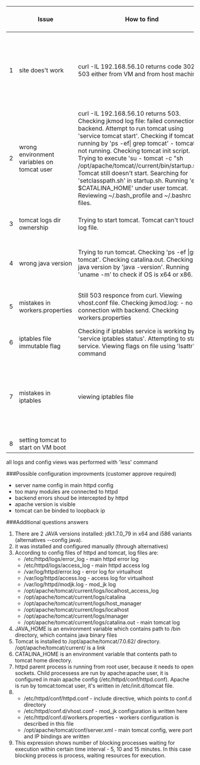 || Issue | How to find | Time to find| How to fix | Time to fix |
| --- | --- | --- | --- | --- | --- |
|1|site does't work| curl -IL 192.168.56.10 returns code 302 & 503 either from VM and from host machine|~2 min|Checking  main httpd config and included vhost config using less command. Commenting  vhost entries in main config. Fixing  vhost section in vhost config to accept all connections to 80 port. Restarting httpd|10 min| 
|2|wrong environment variables on tomcat user| curl -IL 192.168.56.10 returns 503. Checking  jkmod log file: failed connection to backend. Attempt to run tomcat using 'service tomcat start'. Checking if tomcat is running by 'ps -ef\| grep tomcat' - tomcat is not running. Checking tomcat init script. Trying to execute 'su - tomcat -c "sh /opt/apache/tomcat//current/bin/startup.sh"'. Tomcat still doesn't start. Searching for 'setclasspath.sh' in startup.sh. Running 'echo $CATALINA_HOME' under user tomcat. Reviewing ~/\.bash_profile and ~/\.bashrc files. |20 min| Commenting strings, were $JAVA_HOME and $CATALINA_HOME are set. |2 min|
|3|tomcat logs dir ownership| Trying to start tomcat. Tomcat can't touch log file. |2 min| Checking logs directory ownership using 'chown tomcat:tomcat logs'. |2 min|
|4|wrong java version| Trying to run tomcat. Checking 'ps -ef \|grep tomcat'. Checking catalina.out. Checking java version by 'java -version'. Running 'uname -m' to check if OS is x64 or x86.|5 min|Changing java version via 'alternatives --config java' to x64 version (customer approval reauired). Tomcat works|1 min|
|5| mistakes in workers.properties| Still 503 responce from curl. Viewing vhost.conf file. Checking  jkmod.log: - no connection with backend. Checking workers.properties|5 min| Correcting mistakes in workers.properties: worker name mismatch and ip-address. Restarting httpd |5 min|
|6| iptables file immutable flag| Checking if iptables service is working by 'service iptables status'. Attempting to start service. Viewing flags on file using 'lsattr' command|1h| Removing immutable attribute by 'chattr -i /etc/sysconfig/iptables'|1 min|
|7| mistakes in iptables| viewing iptables file|1 h| Editing iptables file by adding 'ESTABLISHED' to work with opened connections and '-A INPUT -p tcp -m tcp --dport 80 -m comment --comment "#webserver" -j ACCEPT' to open 80 port.|15 min|
|8| setting tomcat to start on VM boot |||run 'chkconfig tomcat on'|1 min|

all logs and config views was performed with 'less' command

###Possible configuration improvments (customer approve required)
* server name config in main httpd config
* too many modules are connected to httpd
* backend errors shoud be intercepted by httpd
* apache version is visible
* tomcat can be binded to loopback ip


###Additional questions answers
1. There are 2 JAVA versions installed: jdk1.7.0_79  in x64 and i586 variants (alternatives --config java).
2. it was installed and configured manually (through alternatives)
3. According to config files of httpd and tomcat, log files are:
    * /etc/httpd/logs/error_log - main httpd error log
    * /etc/httpd/logs/access_log - main httpd access log
    * /var/log/httpd/error.log - error log for  virtualhost
    * /var/log/httpd/access.log - access log for  virtualhost
    * /var/log/httpd/modjk.log - mod_jk log
    * /opt/apache/tomcat/current/logs/localhost_access_log 
    * /opt/apache/tomcat/current/logs/catalina
    * /opt/apache/tomcat/current/logs/host_manager
    * /opt/apache/tomcat/current/logs/localhost
    * /opt/apache/tomcat/current/logs/manager
    * /opt/apache/tomcat/current/logs/catalina.out - main tomcat log
4. JAVA_HOME is an environment variable which contains path to /bin directory, which contains java binary files
5. Tomcat is installed to /opt/apache/tomcat/7.0.62/ directory. /opt/apache/tomcat/current/ is a link
6. CATALINA_HOME is an environment variable that contents  path to tomcat home directory.
7. httpd parent process is running from root user, because it needs to open sockets. Child processess are run by apache:apache user, it is configured in main apache config (/etc/httpd/conf/httpd.conf). Apache is run by tomcat:tomcat user, it's written in /etc/init.d/tomcat file.
8. * /etc/httpd/conf/httpd.conf - include directive, which points to conf.d directory
    * /etc/httpd/conf.d/vhost.conf - mod_jk configuration is written here
    * /etc/httpd/conf.d/workers.properties - workers configuration  is described in this file
    * /opt/apache/tomcat/conf/server.xml - main tomcat config, were port and IP bindings are written
9. This expression shows number of blocking processes  waiting for execution within certain time interval - 5, 10 and 15 minutes. In this case blocking process is process, waiting resources for execution.
